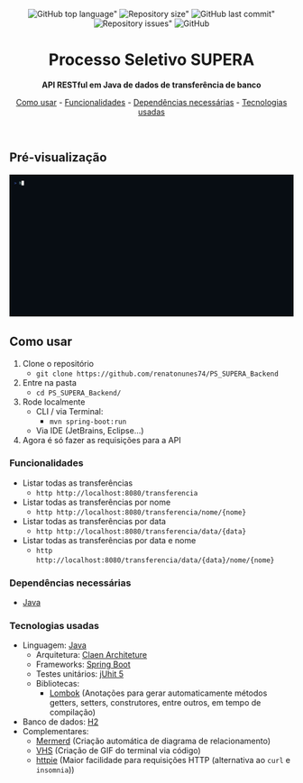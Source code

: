 <div align="center">
	
![GitHub top language"](https://img.shields.io/github/languages/top/renatonunes74/PS_SUPERA_Backend.svg?style=for-the-badge)
![Repository size"](https://img.shields.io/github/repo-size/renatonunes74/PS_SUPERA_Backend.svg?style=for-the-badge)
![GitHub last commit"](https://img.shields.io/github/last-commit/renatonunes74/PS_SUPERA_Backend.svg?style=for-the-badge)
![Repository issues"](https://img.shields.io/github/issues/rockofox/firefox-minima.svg?style=for-the-badge)
![GitHub](https://img.shields.io/github/license/renatonunes74/PS_SUPERA_Backend?style=for-the-badge)
# Processo Seletivo SUPERA
**API RESTful em Java de dados de transferência de banco**

[Como usar](#como-usar) -
[Funcionalidades](#funcionalidades) -
[Dependências necessárias](#dependências-necessárias) -
[Tecnologias usadas](#tecnologias-usadas)
<!-- [Diagramas](#diagramas) -->
<br>
</div>

## Pré-visualização
![](preview.gif)

## Como usar
1. Clone o repositório
    - `git clone https://github.com/renatonunes74/PS_SUPERA_Backend`
1. Entre na pasta
    - `cd PS_SUPERA_Backend/`
1. Rode localmente
    - CLI / via Terminal:
        - `mvn spring-boot:run`
    - Via IDE (JetBrains, Eclipse...)
1. Agora é só fazer as requisições para a API

### Funcionalidades
- Listar todas as transferências
    - `http http://localhost:8080/transferencia`
- Listar todas as transferências por nome
    - `http http://localhost:8080/transferencia/nome/{nome}`
- Listar todas as transferências por data
    - `http http://localhost:8080/transferencia/data/{data}`
- Listar todas as transferências por data e nome
    - `http http://localhost:8080/transferencia/data/{data}/nome/{nome}`

<!-- **OBS**: `price_in_cents` é preço em centavos (maior facilidade) -->

### Dependências necessárias
- [Java](https://dev.java/)

### Tecnologias usadas
- Linguagem: [Java](https://dev.java/)
    - Arquitetura: [Claen Architeture]()
    - Frameworks: [Spring Boot](https://spring.io/projects/spring-boot)
    - Testes unitários: [jUhit 5](https://junit.org/junit5/)
    - Bibliotecas:
        - [Lombok](https://projectlombok.org/) (Anotações para gerar automaticamente métodos getters, setters, construtores, entre outros, em tempo de compilação)
- Banco de dados: [H2](https://www.mysql.com/)
- Complementares:
     - [Mermerd](https://github.com/KarnerTh/mermerd) (Criação automática de diagrama de relacionamento)
     - [VHS](https://github.com/charmbracelet/vhs) (Criação de GIF do terminal via código)
     - [httpie](https://httpie.io/) (Maior facilidade para requisições HTTP (alternativa ao `curl` e `insomnia`))

<!-- ## Diagramas -->
<!-- ### Diagrama de classes -->
<!-- ```mermaid -->
<!-- classDiagram -->
<!-- class DemoApplicationTests { -->
<!--   void : contextLoads(); -->
<!-- } -->
<!-- class ProductController { -->
<!--   +getAllProducts(); -->
<!--   +deleteProduct(String); -->
<!--   +registerProduct(RequestProduct); -->
<!--   +updateProduct(RequestProduct); -->
<!-- } -->
<!-- class DemoApplication { -->
<!--   +static void main(String[]); -->
<!-- } -->
<!-- class Product { -->
<!--   -String : id; -->
<!--   -String : name; -->
<!--   -Integer price_in_cents; -->
<!--   -Boolean : active; -->
<!--   +String : getId(); -->
<!--   +String : getName(); -->
<!--   +Integer : getPrice_in_cents(); -->
<!--   +Boolean : getActive(); -->
<!--   +void : setId(String); -->
<!--   +void : setName(String); -->
<!--   +void : setPrice_in_cents(Integer); -->
<!--   +void : setActive(Boolean); -->
<!--   +boolean : equals(Object); -->
<!-- #boolean : canEqual(Object); -->
<!--   +int : hashCode(); -->
<!-- } -->
<!-- class RequestProduct { -->
<!--     -String : id; -->
<!--     -String : name; -->
<!--     -Integer price_in_cents; -->
<!--     +String : toString(); -->
<!--     +int hashCode(); -->
<!--     +boolean equals(Object); -->
<!--     +String : id(); -->
<!--     +String : name(); -->
<!--     +Integer price_in_cents(); -->
<!-- } -->
<!-- class ProductRepository { -->
<!--     <<interface>> -->
<!-- } -->
<!-- ProductRepository ..|> Product : Realization -->
<!-- RequestProduct ..|> Record : Realization -->
<!-- ``` -->
<!---->
<!-- ### Diagrama de relacionamento -->
<!-- ```mermaid -->
<!-- erDiagram -->
<!-- product { -->
<!--     varchar id -->
<!--         text name  -->
<!--         int price_in_cents  -->
<!--         tinyint active  -->
<!-- } -->
<!-- ``` -->
